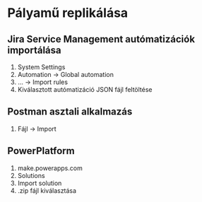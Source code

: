 # Pályamű replikálása

## Jira Service Management autómatizációk importálása
1. System Settings
2. Automation -> Global automation
3. ... -> Import rules
4. Kiválasztott autómatizáció JSON fájl feltöltése

## Postman asztali alkalmazás
1. Fájl -> Import

## PowerPlatform
1. make.powerapps.com
2. Solutions
3. Import solution
4. .zip fájl kiválasztása
